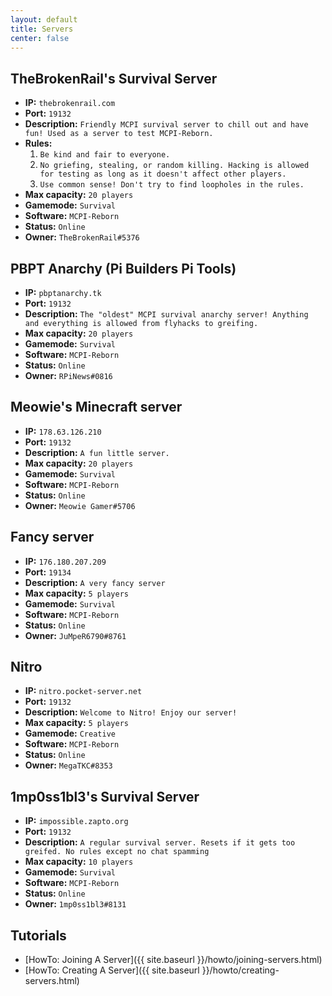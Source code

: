 ```yaml
---
layout: default
title: Servers
center: false
---
```


## TheBrokenRail's Survival Server
- **IP:** ``thebrokenrail.com``
- **Port:** ``19132``
- **Description:** ``Friendly MCPI survival server to chill out and have fun! Used as a server to test MCPI-Reborn.``
- **Rules:**
  1. ``Be kind and fair to everyone.``
  2. ``No griefing, stealing, or random killing. Hacking is allowed for testing as long as it doesn't affect other players.``
  3. ``Use common sense! Don't try to find loopholes in the rules.``
- **Max capacity:** ``20 players``
- **Gamemode:** ``Survival``
- **Software:** ``MCPI-Reborn``
- **Status:** ``Online``
- **Owner:** ``TheBrokenRail#5376``

## PBPT Anarchy (Pi Builders Pi Tools)
- **IP:** ``pbptanarchy.tk``
- **Port:** ``19132``
- **Description:** ``The "oldest" MCPI survival anarchy server! Anything and everything is allowed from flyhacks to greifing.``
- **Max capacity:** ``20 players``
- **Gamemode:** ``Survival``
- **Software:** ``MCPI-Reborn``
- **Status:** ``Online``
- **Owner:** ``RPiNews#0816``

## Meowie's Minecraft server
- **IP:** ``178.63.126.210``
- **Port:** ``19132``
- **Description:** ``A fun little server.``
- **Max capacity:** ``20 players``
- **Gamemode:** ``Survival``
- **Software:** ``MCPI-Reborn``
- **Status:** ``Online``
- **Owner:** ``Meowie Gamer#5706``

## Fancy server
- **IP:** ``176.180.207.209``
- **Port:** ``19134``
- **Description:** ``A very fancy server``
- **Max capacity:** ``5 players``
- **Gamemode:** ``Survival``
- **Software:** ``MCPI-Reborn``
- **Status:** ``Online``
- **Owner:** ``JuMpeR6790#8761``

## Nitro
- **IP:** ``nitro.pocket-server.net``
- **Port:** ``19132``
- **Description:** ``Welcome to Nitro! Enjoy our server!``
- **Max capacity:** ``5 players``
- **Gamemode:** ``Creative``
- **Software:** ``MCPI-Reborn``
- **Status:** ``Online``
- **Owner:** ``MegaTKC#8353``

## 1mp0ss1bl3's Survival Server
- **IP:** ``impossible.zapto.org``
- **Port:** ``19132``
- **Description:** ``A regular survival server. Resets if it gets too greifed. No rules except no chat spamming``
- **Max capacity:** ``10 players``
- **Gamemode:** ``Survival``
- **Software:** ``MCPI-Reborn``
- **Status:** ``Online``
- **Owner:** ``1mp0ss1bl3#8131``

## Tutorials
- [HowTo: Joining A Server]({{ site.baseurl }}/howto/joining-servers.html)
- [HowTo: Creating A Server]({{ site.baseurl }}/howto/creating-servers.html)
